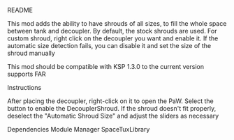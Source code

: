 README

This mod adds the ability to have shrouds of all sizes, to fill the whole space between tank and decoupler.
By default, the stock shrouds are used. For custom shroud, right click on the decoupler you want and enable it.
If the automatic size detection fails, you can disable it and set the size of the shroud manually

This mod should be compatible with KSP 1.3.0 to the current version
supports FAR


Instructions

After placing the decoupler, right-click on it to open the PaW.
Select the button to enable the DecouplerShroud.
If the shroud doesn't fit properly, deselect the "Automatic Shroud Size" and adjust the sliders as necessary

Dependencies
	Module Manager
	SpaceTuxLibrary
